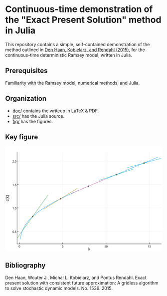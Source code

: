 # Continuous-time demonstration of the "Exact Present Solution" method in Julia

This repository contains a simple, self-contained demonstration of the method outlined in [Den Haan, Kobielarz, and Rendahl (2015)](http://www.wouterdenhaan.com/papers/ET.pdf), for the continuous-time deterministic Ramsey model, written in Julia.

## Prerequisites

Familiarity with the Ramsey model, numerical methods, and Julia.

## Organization

- [doc/](./doc/) contains the writeup in LaTeX & PDF.
- [src/](./src/) has the Julia source.
- [fig/](./fig/) has the figures.

## Key figure

![Approximated policy function and tangents.](fig/ck-tangents.svg)

## Bibliography

Den Haan, Wouter J., Michal L. Kobielarz, and Pontus Rendahl. Exact present solution with consistent future approximation: A gridless algorithm to solve stochastic dynamic models. No. 1536. 2015.
